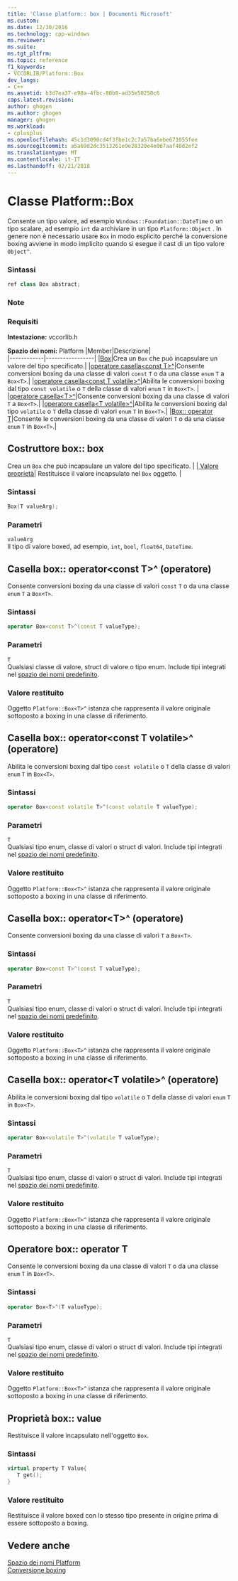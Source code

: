 ```yaml
---
title: 'Classe platform:: box | Documenti Microsoft'
ms.custom: 
ms.date: 12/30/2016
ms.technology: cpp-windows
ms.reviewer: 
ms.suite: 
ms.tgt_pltfrm: 
ms.topic: reference
f1_keywords:
- VCCORLIB/Platform::Box
dev_langs:
- C++
ms.assetid: b3d7ea37-e98a-4fbc-80b0-ad35e50250c6
caps.latest.revision: 
author: ghogen
ms.author: ghogen
manager: ghogen
ms.workload:
- cplusplus
ms.openlocfilehash: 45c1d3090cd4f3fbe1c2c7a57ba6ebe671055fee
ms.sourcegitcommit: a5a69d2dc3513261e9e28320e4e067aaf40d2ef2
ms.translationtype: MT
ms.contentlocale: it-IT
ms.lasthandoff: 02/21/2018
---
```

# <a name="platformbox-class"></a>Classe Platform::Box
Consente un tipo valore, ad esempio `Windows::Foundation::DateTime` o un tipo scalare, ad esempio `int` da archiviare in un tipo `Platform::Object` . In genere non è necessario usare `Box` in modo esplicito perché la conversione boxing avviene in modo implicito quando si esegue il cast di un tipo valore `Object^`.  
  
### <a name="syntax"></a>Sintassi  
  
```cpp  
ref class Box abstract;  
```  
  ### <a name="remarks"></a>Note  
  
### <a name="requirements"></a>Requisiti  
 **Intestazione:** vccorlib.h  
  
 **Spazio dei nomi:** Platform
|Member|Descrizione|  
|------------|-----------------|
|[Box](#ctor)|Crea un `Box` che può incapsulare un valore del tipo specificato.|
|[operatore casella&lt;const T&gt;^](#box-const-t)|Consente conversioni boxing da una classe di valori `const` `T` o da una classe `enum` `T` a `Box<T>`.|
|[operatore casella&lt;const T volatile&gt;^](#box-const-volatile-t)|Abilita le conversioni boxing dal tipo `const volatile` o `T` della classe di valori `enum` `T` in `Box<T>`. |
|[operatore casella&lt;T&gt;^](#box-t)|Consente conversioni boxing da una classe di valori `T` a `Box<T>`.|
|[operatore casella&lt;T volatile&gt;^](#box-volatile-t)|Abilita le conversioni boxing dal tipo `volatile` o `T` della classe di valori `enum` `T` in `Box<T>`.|
|[Box:: operator T](#t)|Consente le conversioni boxing da una classe di valori `T` o da una classe `enum` `T` in `Box<T>`.| 
## <a name="ctor"></a> Costruttore box:: box
Crea un `Box` che può incapsulare un valore del tipo specificato. | |[ Valore proprietà](#value)| Restituisce il valore incapsulato nel `Box` oggetto. |  
### <a name="syntax"></a>Sintassi  
  
```cpp  
Box(T valueArg);  
```  
  
### <a name="parameters"></a>Parametri  
 `valueArg`  
 Il tipo di valore boxed, ad esempio, `int`, `bool`, `float64`, `DateTime`.  
  

## <a name="box-const-t"></a> Casella box:: operator&lt;const T&gt;^ (operatore)
Consente conversioni boxing da una classe di valori `const` `T` o da una classe `enum` `T` a `Box<T>`.  
  
### <a name="syntax"></a>Sintassi  
  
```cpp  
operator Box<const T>^(const T valueType);  
```  
  
### <a name="parameters"></a>Parametri  
 `T`  
 Qualsiasi classe di valore, struct di valore o tipo enum. Include tipi integrati nel [spazio dei nomi predefinito](../cppcx/default-namespace.md).  
  
### <a name="return-value"></a>Valore restituito  
 Oggetto `Platform::Box<T>^` istanza che rappresenta il valore originale sottoposto a boxing in una classe di riferimento.  
  
## <a name="box-const-volatile-t"></a> Casella box:: operator&lt;const T volatile&gt;^ (operatore)
Abilita le conversioni boxing dal tipo `const volatile` o `T` della classe di valori `enum` `T` in `Box<T>`.  
  
### <a name="syntax"></a>Sintassi  
  
```cpp  
operator Box<const volatile T>^(const volatile T valueType);  
```  
  
### <a name="parameters"></a>Parametri  
 `T`  
 Qualsiasi tipo enum, classe di valori o struct di valori. Include tipi integrati nel [spazio dei nomi predefinito](../cppcx/default-namespace.md).  
  
### <a name="return-value"></a>Valore restituito  
 Oggetto `Platform::Box<T>^` istanza che rappresenta il valore originale sottoposto a boxing in una classe di riferimento.  
  
## <a name="box-t"></a> Casella box:: operator&lt;T&gt;^ (operatore)
Consente conversioni boxing da una classe di valori `T` a `Box<T>`.  
  
### <a name="syntax"></a>Sintassi  
  
```cpp  
operator Box<const T>^(const T valueType);  
```  
  
### <a name="parameters"></a>Parametri  
 `T`  
 Qualsiasi tipo enum, classe di valori o struct di valori. Include tipi integrati nel [spazio dei nomi predefinito](../cppcx/default-namespace.md).  
  
### <a name="return-value"></a>Valore restituito  
 Oggetto `Platform::Box<T>^` istanza che rappresenta il valore originale sottoposto a boxing in una classe di riferimento.  
  
## <a name="box-volatile-t"></a> Casella box:: operator&lt;T volatile&gt;^ (operatore)
Abilita le conversioni boxing dal tipo `volatile` o `T` della classe di valori `enum` `T` in `Box<T>`.  
  
### <a name="syntax"></a>Sintassi  
  
```cpp  
operator Box<volatile T>^(volatile T valueType);  
```  
  
### <a name="parameters"></a>Parametri  
 `T`  
 Qualsiasi tipo enum, classe di valori o struct di valori. Include tipi integrati nel [spazio dei nomi predefinito](../cppcx/default-namespace.md).  
  
### <a name="return-value"></a>Valore restituito  
 Oggetto `Platform::Box<T>^` istanza che rappresenta il valore originale sottoposto a boxing in una classe di riferimento.  
  
## <a name="t"></a>  Operatore box:: operator T
Consente le conversioni boxing da una classe di valori `T` o da una classe `enum` `T` in `Box<T>`.  
  
### <a name="syntax"></a>Sintassi  
  
```cpp  
operator Box<T>^(T valueType);  
```  
  
### <a name="parameters"></a>Parametri  
 `T`  
 Qualsiasi tipo enum, classe di valori o struct di valori. Include tipi integrati nel [spazio dei nomi predefinito](../cppcx/default-namespace.md).  
  
### <a name="return-value"></a>Valore restituito  
 Oggetto `Platform::Box<T>^` istanza che rappresenta il valore originale sottoposto a boxing in una classe di riferimento.  
  

## <a name="value"></a> Proprietà box:: value
Restituisce il valore incapsulato nell'oggetto `Box`.  
  
### <a name="syntax"></a>Sintassi  
  
```cpp  
virtual property T Value{  
   T get();  
}  
```  
  
### <a name="return-value"></a>Valore restituito  
 Restituisce il valore boxed con lo stesso tipo presente in origine prima di essere sottoposto a boxing.  
  
  
## <a name="see-also"></a>Vedere anche  
 [Spazio dei nomi Platform](../cppcx/platform-namespace-c-cx.md)   
 [Conversione boxing](../cppcx/boxing-c-cx.md)